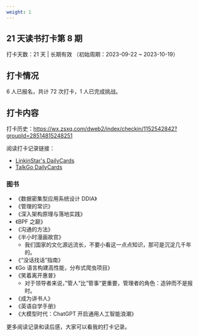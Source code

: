 ```yaml
---
weight: 1
---
```


## 21 天读书打卡第 8 期

打卡天数：21 天 | 长期有效 （初始周期：2023-09-22 ~ 2023-10-19）

## 打卡情况

6 人已报名，共计 72 次打卡，1 人已完成挑战。

## 打卡内容

打卡历史：https://wx.zsxq.com/dweb2/index/checkin/1152542842?groupId=28514815248251

阅读打卡记录链接：
- [LinkinStar's DailyCards](https://card.linkinstars.com/card/page)
- [TalkGo DailyCards](https://talkgo.news/card/page)

### 图书

- 《数据密集型应用系统设计 DDIA》
- 《管理的常识》
- 《深入架构原理与落地实践》
- 《BPF 之巅》
- 《沟通的方法》
- 《半小时漫画故宫》
	- 我们国家的文化源远流长，不要小看这一点点知识，那可是沉淀几千年的。
- 《“没话找话”指南》
- 《Go 语言构建高性能，分布式爬虫项目》
- 《笑着离开惠普》
	- 对于领导者来说，”管人“比”管事“更重要，管理者的角色：造钟而不是报时。
- 《成为讲书人》
- 《英语自学手册》
- 《大模型时代：ChatGPT 开启通用人工智能浪潮》

更多阅读记录和读后感，大家可以看我的打卡记录。
